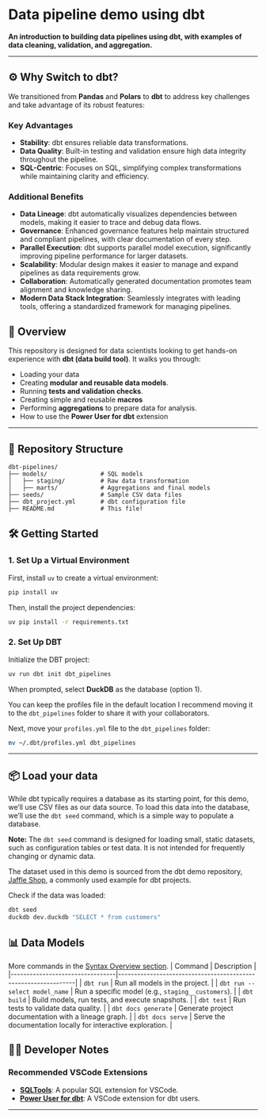 # Data pipeline demo using dbt 

**An introduction to building data pipelines using dbt, with examples of data cleaning, validation, and aggregation.**  

---

## ⚙️ Why Switch to dbt?

We transitioned from **Pandas** and **Polars** to **dbt** to address key challenges and take advantage of its robust features:

### Key Advantages
- **Stability**: dbt ensures reliable data transformations.
- **Data Quality**: Built-in testing and validation ensure high data integrity throughout the pipeline.
- **SQL-Centric**: Focuses on SQL, simplifying complex transformations while maintaining clarity and efficiency.

### Additional Benefits
- **Data Lineage**: dbt automatically visualizes dependencies between models, making it easier to trace and debug data flows.
- **Governance**: Enhanced governance features help maintain structured and compliant pipelines, with clear documentation of every step.
- **Parallel Execution**: dbt supports parallel model execution, significantly improving pipeline performance for larger datasets.
- **Scalability**: Modular design makes it easier to manage and expand pipelines as data requirements grow.
- **Collaboration**: Automatically generated documentation promotes team alignment and knowledge sharing.
- **Modern Data Stack Integration**: Seamlessly integrates with leading tools, offering a standardized framework for managing pipelines.


## 🚀 Overview  

This repository is designed for data scientists looking to get hands-on experience with **dbt (data build tool)**. It walks you through:  
- Loading your data 
- Creating **modular and reusable data models**.  
- Running **tests and validation checks**.
- Creating simple and reusable **macros**
- Performing **aggregations** to prepare data for analysis.
- How to use the **Power User for dbt** extension

---

## 📂 Repository Structure  

```plaintext
dbt-pipelines/  
├── models/               # SQL models  
│   ├── staging/          # Raw data transformation  
│   ├── marts/            # Aggregations and final models  
├── seeds/                # Sample CSV data files  
├── dbt_project.yml       # dbt configuration file  
├── README.md             # This file!  
```

## 🛠️ Getting Started

### 1. Set Up a Virtual Environment

First, install `uv` to create a virtual environment:

```bash
pip install uv
```

Then, install the project dependencies:

```bash
uv pip install -r requirements.txt
```

### 2. Set Up DBT

Initialize the DBT project:

```bash
uv run dbt init dbt_pipelines
```

When prompted, select **DuckDB** as the database (option 1).

You can keep the profiles file in the default location I recommend moving it to the `dbt_pipelines` folder to share it with your collaborators.

Next, move your `profiles.yml` file to the `dbt_pipelines` folder:

```bash
mv ~/.dbt/profiles.yml dbt_pipelines
```

---

## 📦 Load your data

While dbt typically requires a database as its starting point, for this demo, we’ll use CSV files as our data source. To load this data into the database, we’ll use the `dbt seed` command, which is a simple way to populate a database.

__Note:__  The `dbt seed` command is designed for loading small, static datasets, such as configuration tables or test data. It is not intended for frequently changing or dynamic data.

The dataset used in this demo is sourced from the dbt demo repository, [Jaffle Shop](https://github.com/dbt-labs/jaffle-shop/tree/main/jaffle-data), a commonly used example for dbt projects.

Check if the data was loaded:

```bash
dbt seed
duckdb dev.duckdb "SELECT * from customers"
```

## 📊 Data Models

More commands in the [Syntax Overview section](https://docs.getdbt.com/reference/node-selection/syntax).
| Command                         | Description                                                    |
|---------------------------------|----------------------------------------------------------------|
| `dbt run`                       | Run all models in the project.                                |
| `dbt run --select model_name`   | Run a specific model (e.g., `staging__customers`).            |
| `dbt build`                     | Build models, run tests, and execute snapshots.               |
| `dbt test`                      | Run tests to validate data quality.                           |
| `dbt docs generate`             | Generate project documentation with a lineage graph.          |
| `dbt docs serve`                | Serve the documentation locally for interactive exploration.  |


## 👩‍💻 Developer Notes

### Recommended VSCode Extensions

- **[SQLTools](https://marketplace.visualstudio.com/items?itemName=mtxr.sqltools)**: A popular SQL extension for VSCode.
- **[Power User for dbt](https://marketplace.visualstudio.com/items?itemName=innoverio.vscode-dbt-power-user)**: A VSCode extension for dbt users.

---